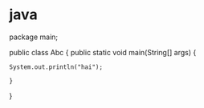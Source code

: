 # java
package main;

public class Abc {
	public static void main(String[] args) 
	{

	System.out.println("hai");

	}
}
